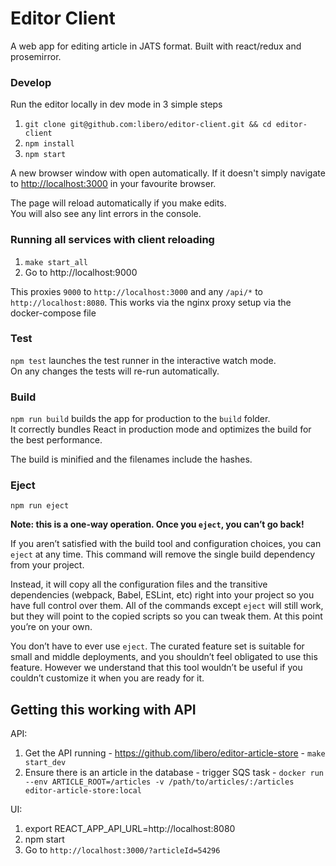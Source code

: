 # Editor Client

A web app for editing article in JATS format. Built with react/redux and prosemirror.  

### Develop

Run the editor locally in dev mode in 3 simple steps

1. `git clone git@github.com:libero/editor-client.git && cd editor-client`
2. `npm install`
3. `npm start`

A new browser window with open automatically. 
If it doesn't simply navigate to [http://localhost:3000](http://localhost:3000)
in your favourite browser.

The page will reload automatically if you make edits.<br />
You will also see any lint errors in the console.

### Running all services with client reloading
1. `make start_all`
2. Go to http://localhost:9000

This proxies `9000` to `http://localhost:3000` and any `/api/*` to `http://localhost:8080`. This works via the nginx proxy setup via the docker-compose file



### Test
`npm test` launches the test runner in the interactive watch mode.<br />
On any changes the tests will re-run automatically.

### Build

`npm run build` builds the app for production to the `build` folder.<br />
It correctly bundles React in production mode and optimizes the build for the best performance.

The build is minified and the filenames include the hashes.<br />

### Eject

`npm run eject`

**Note: this is a one-way operation. Once you `eject`, you can’t go back!**

If you aren’t satisfied with the build tool and configuration choices, you can `eject` at any time. This command will remove the single build dependency from your project.

Instead, it will copy all the configuration files and the transitive dependencies (webpack, Babel, ESLint, etc) right into your project so you have full control over them. All of the commands except `eject` will still work, but they will point to the copied scripts so you can tweak them. At this point you’re on your own.

You don’t have to ever use `eject`. The curated feature set is suitable for small and middle deployments, and you shouldn’t feel obligated to use this feature. However we understand that this tool wouldn’t be useful if you couldn’t customize it when you are ready for it.

## Getting this working with API

API: 
1. Get the API running - https://github.com/libero/editor-article-store - `make start_dev`
2. Ensure there is an article in the database - trigger SQS task  - `docker run --env ARTICLE_ROOT=/articles -v /path/to/articles/:/articles editor-article-store:local`

UI:
1. export REACT_APP_API_URL=http://localhost:8080
2. npm start
3. Go to `http://localhost:3000/?articleId=54296`
